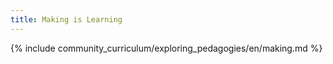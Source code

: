 ```yaml
---
title: Making is Learning
---
```


{% include community_curriculum/exploring_pedagogies/en/making.md %}

